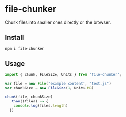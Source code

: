 # file-chunker

Chunk files into smaller ones directly on the browser.

## Install

```bash
npm i file-chunker
```

## Usage

```javascript
import { chunk, FileSize, Units } from 'file-chunker';

var file = new File("example content", "test.js")
var chunkSize = new FileSize(1, Units.MB)

chunk(file, chunkSize)
  .then((files) => {
    console.log(files.length)
  })
```